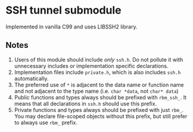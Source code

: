 SSH tunnel submodule
====================

Implemented in vanilla C99 and uses LIBSSH2 library.

Notes
-----

1. Users of this module should include *only* `ssh.h`. Do not pollute it 
with unnecessary includes or implementation specific declarations.
1. Implementation files include `private.h`, which is also includes 
`ssh.h` automatically. 
1. The preferred use of `*` is adjacent to the data name or function name 
and not adjacent to the type name (i.e. `char *data`, not `char* data`)
1. Public functions and types always should be prefixed with `rbm_ssh_`. 
It means that all declarations in `ssh.h` should use this prefix.
1. Private functions and types always should be prefixed with just 
`rbm_`. You may declare file-scoped objects without this prefix, but still
prefer to always use `rbm_` prefix.

